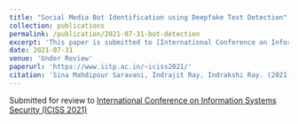 ```yaml
---
title: "Social Media Bot Identification using Deepfake Text Detection"
collection: publications
permalink: /publication/2021-07-31-bot-detection
excerpt: 'This paper is submitted to [International Conference on Information Systems Security (ICISS 2021)](https://www.iitp.ac.in/~iciss2021/) for review.'
date: 2021-07-31
venue: 'Under Review'
paperurl: 'https://www.iitp.ac.in/~iciss2021/'
citation: 'Sina Mahdipour Saravani, Indrajit Ray, Indrakshi Ray. (2021). &quot;Social Media Bot Identification using Deepfake Text Detection.&quot; <i>Submitted to ICISS</i>. 1(2).'
---
```

<!--This paper is about the number 2. The number 3 is left for future work.-->

Submitted for review to [International Conference on Information Systems Security (ICISS 2021)](https://www.iitp.ac.in/~iciss2021/)
<!--[Download paper here](http://academicpages.github.io/files/paper2.pdf)-->

<!--Recommended citation: Your Name, You. (2010). "Paper Title Number 2." <i>Journal 1</i>. 1(2).-->
